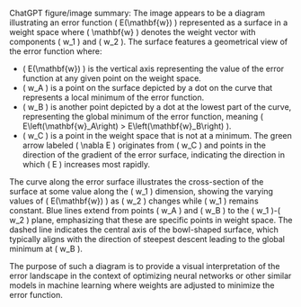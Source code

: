 ChatGPT figure/image summary: The image appears to be a diagram illustrating an error function \( E(\mathbf{w}) \) represented as a surface in a weight space where \( \mathbf{w} \) denotes the weight vector with components \( w_1 \) and \( w_2 \). The surface features a geometrical view of the error function where:

- \( E(\mathbf{w}) \) is the vertical axis representing the value of the error function at any given point on the weight space.
- \( w_A \) is a point on the surface depicted by a dot on the curve that represents a local minimum of the error function.
- \( w_B \) is another point depicted by a dot at the lowest part of the curve, representing the global minimum of the error function, meaning \( E\left(\mathbf{w}_A\right) > E\left(\mathbf{w}_B\right) \).
- \( w_C \) is a point in the weight space that is not at a minimum. The green arrow labeled \( \nabla E \) originates from \( w_C \) and points in the direction of the gradient of the error surface, indicating the direction in which \( E \) increases most rapidly.

The curve along the error surface illustrates the cross-section of the surface at some value along the \( w_1 \) dimension, showing the varying values of \( E(\mathbf{w}) \) as \( w_2 \) changes while \( w_1 \) remains constant. Blue lines extend from points \( w_A \) and \( w_B \) to the \( w_1 \)-\( w_2 \) plane, emphasizing that these are specific points in weight space. The dashed line indicates the central axis of the bowl-shaped surface, which typically aligns with the direction of steepest descent leading to the global minimum at \( w_B \).

The purpose of such a diagram is to provide a visual interpretation of the error landscape in the context of optimizing neural networks or other similar models in machine learning where weights are adjusted to minimize the error function.
